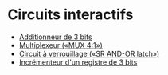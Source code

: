 # Circuits interactifs

- [Additionneur de 3 bits](https://simulator.io/board/00pSG6znaq/2)
- [Multiplexeur («MUX 4:1»)](https://simulator.io/board/tfkhFh51xS/3)
- [Circuit à verrouillage («SR AND-OR latch»)](https://simulator.io/board/S2ibrF1mpY/2)
- [Incrémenteur d'un registre de 3 bits](https://simulator.io/board/YbKP4YzixR/2)
